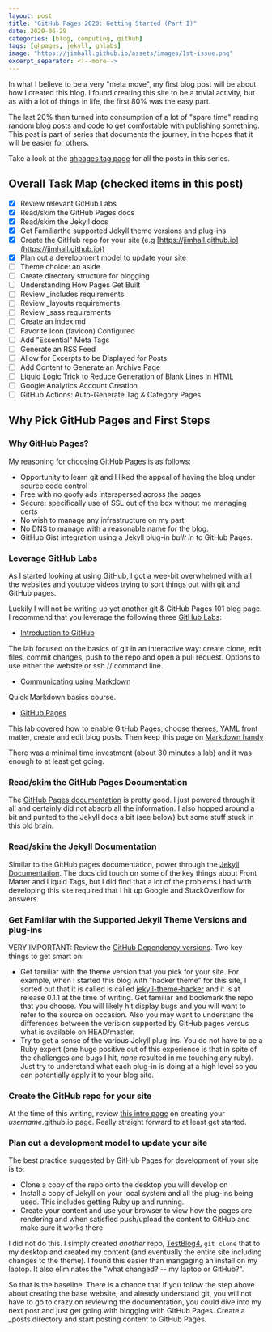 ```yaml
---
layout: post
title: "GitHub Pages 2020: Getting Started (Part I)"
date: 2020-06-29
categories: [blog, computing, github]
tags: [ghpages, jekyll, ghlabs]
image: "https://jimhall.github.io/assets/images/1st-issue.png"
excerpt_separator: <!--more-->
---
```


In what I believe to be a very "meta move", my first blog post will
be about how I created this blog. I found creating this site to be
a trivial activity, but as with a lot of things in life, the first
80% was the easy part.


<!--more-->

The last 20% then turned into consumption of a lot of "spare time"
reading random blog posts and code to get comfortable with
publishing something. This post is part of series that documents
the journey, in the hopes that it will be easier for others.

Take a look at the [ghpages tag page](https://jimhall.github.io/tags/ghpages)
for all the posts in this series.

## Overall Task Map (checked items in this post)

- [x] Review relevant GitHub Labs
- [x] Read/skim the GitHub Pages docs
- [x] Read/skim the Jekyll docs
- [x] Get Familiarthe supported Jekyll theme versions and plug-ins
- [x] Create the GitHub repo for your site (e.g [https://jimhall.github.io](https://jimhall.github.io))
- [x] Plan out a development model to update your site
- [ ] Theme choice: an aside
- [ ] Create directory structure for blogging
- [ ] Understanding How Pages Get Built
- [ ] Review _includes requirements
- [ ] Review _layouts requirements
- [ ] Review _sass requirements
- [ ] Create an index.md
- [ ] Favorite Icon (favicon) Configured
- [ ] Add "Essential" Meta Tags
- [ ] Generate an RSS Feed
- [ ] Allow for Excerpts to be Displayed for Posts
- [ ] Add Content to Generate an Archive Page
- [ ] Liquid Logic Trick to Reduce Generation of Blank Lines in HTML
- [ ] Google Analytics Account Creation
- [ ] GitHub Actions: Auto-Generate Tag & Category Pages

## Why Pick GitHub Pages and First Steps

### Why GitHub Pages?

My reasoning for choosing GitHub Pages is as follows:

- Opportunity to learn git and I liked the appeal of having the blog under source
  code control
- Free with no goofy ads interspersed across the pages
- Secure: specifically use of SSL out of the box without me managing certs
- No wish to manage any infrastructure on my part
- No DNS to manage with a reasonable name for the blog.
- GitHub Gist integration using a Jekyll plug-in _built in_ to GitHub Pages.

### Leverage GitHub Labs

As I started looking at using GitHub, I got a wee-bit overwhelmed with all the
websites and youtube videos trying to sort things out with git and GitHub
pages.

Luckily I will not be writing up yet another git & GitHub Pages 101 blog page. I recommend
that you leverage the following three [GitHub Labs](https://lab.github.com):

- [Introduction to GitHub](https://lab.github.com/githubtraining/introduction-to-github)

The lab focused on the basics of git in an interactive way: create clone, edit
files, commit changes, push to the repo and open a pull request. Options to
use either the website or ssh // command line.

- [Communicating using Markdown](https://lab.github.com/githubtraining/communicating-using-markdown)

Quick Markdown basics course.

- [GitHub Pages](https://lab.github.com/githubtraining/github-pages)

This lab covered how to enable GitHub Pages, choose themes, YAML front matter, create and edit
blog posts. Then keep this page on [Markdown
handy](https://guides.github.com/features/mastering-markdown/)

There was a minimal time investment (about 30 minutes a lab) and it was
enough to at least get going.

### Read/skim the GitHub Pages Documentation

The [GitHub Pages documentation](https://help.github.com/en/github/working-with-github-pages) is
pretty good. I just powered through it all and certainly did not absorb all
the information. I also hopped around a bit and punted to the Jekyll docs a
bit (see below) but some stuff stuck in this old brain.

### Read/skim the Jekyll Documentation

Similar to the GitHub pages documentation, power through the [Jekyll
Documentation](https://jekyllrb.com/docs/). The docs did touch on some of the
key things about Front Matter and Liquid Tags, but I did find that a lot of
the problems I had with developing this site required that I hit up Google and
StackOverflow for answers.

### Get Familiar with the Supported Jekyll Theme Versions and plug-ins

VERY IMPORTANT: Review the [GitHub Dependency versions](https://pages.github.com/versions/). Two key things to get smart on:

- Get familiar with the theme version that you pick for your site. For
  example, when I started this blog with "hacker theme" for this site, I
  sorted out that it is called is called
  [jekyll-theme-hacker](https://rubygems.org/gems/jekyll-theme-hacker) and it
  is at release 0.1.1 at the time of writing. Get familiar and bookmark the
  repo that you choose. You will likely hit display bugs and you will want to
  refer to the source on occasion. Also you may want to understand the
  differences between the verision supported by GitHub pages versus what is
  available on HEAD/master.
- Try to get a sense of the various Jekyll plug-ins. You do not have to be a
  Ruby expert (one huge positive out of this experience is that in spite of
  the challenges and bugs I hit, *none* resulted in me touching any ruby).
  Just try to understand what each plug-in is doing at a high 
  level so you can potentially apply it to your blog site.

### Create the GitHub repo for your site

At the time of this writing, review [this intro
page](https://pages.github.com) on creating your _username_.github.io page.
Really straight forward to at least get started.


### Plan out a development model to update your site

The best practice suggested by GitHub Pages for development of your site is
to:

- Clone a copy of the repo onto the desktop you will develop on
- Install a copy of Jekyll on your local system and all the plug-ins being
  used. This includes getting Ruby up and running.
- Create your content and use your browser to view how the pages are rendering
  and when satisfied push/upload the content to GitHub and make sure it works
  there

I did not do this. I simply created _another_ repo,
[TestBlog4](https://jimhall.github.io/TestBlog4), ```git clone``` that to my
desktop and created my content (and eventually the entire site including
changes to the theme). I found this easier than mangaging an install on my
laptop. It also eliminates the "what changed? -- my laptop or GitHub?".

So that is the baseline. There is a chance that if you follow the step above
about creating the base website, and already understand git, you will not have
to go to crazy on reviewing the documentation, you could dive into my next
post and just get going with blogging with GitHub Pages. Create a _posts
directory and start posting content to GitHub Pages.
